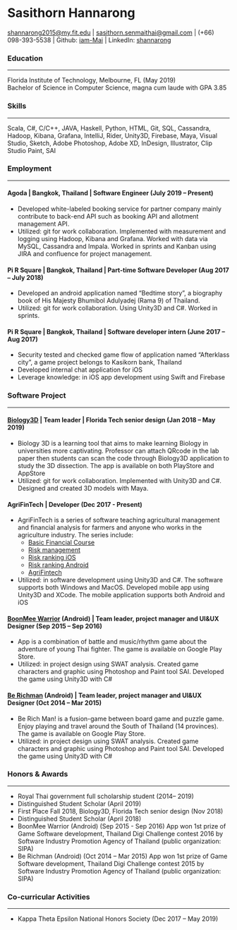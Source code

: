 # Sasithorn Hannarong
shannarong2015@my.fit.edu | sasithorn.senmaithai@gmail.com | (+66) 098-393-5538 | Github: [iam-Mai](https://github.com/iam-Mai) | LinkedIn: [shannarong](https://www.linkedin.com/in/shannarong)

### Education
____________________________
Florida Institute of Technology, Melbourne, FL (May 2019)\
Bachelor of Science in Computer Science, magna cum laude with GPA 3.85								

### Skills
____________________________
Scala, C#, C/C++, JAVA, Haskell, Python, HTML, Git, SQL, Cassandra, Hadoop, Kibana, Grafana, IntelliJ, Rider, Unity3D, Firebase, Maya, Visual Studio, Sketch, Adobe Photoshop, Adobe XD, InDesign, Illustrator, Clip Studio Paint, SAI

### Employment
____________________________
#### Agoda | Bangkok, Thailand | Software Engineer (July 2019 – Present)
* Developed white-labeled booking service for partner company mainly contribute to back-end API such as booking API and allotment management API. 
* Utilized: git for work collaboration. Implemented with measurement and logging using Hadoop, Kibana and Grafana. Worked with data via MySQL, Cassandra and Impala. Worked in sprints and Kanban using JIRA and confluence for project management.

#### Pi R Square | Bangkok, Thailand | Part-time Software Developer	(Aug 2017 – July 2018)
* Developed an android application named “Bedtime story”, a biography book of His Majesty Bhumibol Adulyadej (Rama 9) of Thailand.
* Utilized: git for work collaboration. Using Unity3D and C#. Worked in sprints.

#### Pi R Square | Bangkok, Thailand | Software developer intern	(June 2017 – Aug 2017)
* Security tested and checked game flow of application named “Afterklass city”, a game project belongs to Kasikorn bank, Thailand
* Developed internal chat application for iOS
* Leverage knowledge: in iOS app development using Swift and Firebase

### Software Project
____________________________
#### [Biology3D](https://apps.apple.com/us/app/biology3d/id1435831261) | Team leader | Florida Tech senior design	(Jan 2018 – May 2019)
* Biology 3D is a learning tool that aims to make learning Biology in universities more captivating. Professor can attach QRcode in the lab paper then students can scan the code through Biology3D application to study the 3D dissection. The app is available on both PlayStore and AppStore
* Utilized: git for work collaboration. Implemented with Unity3D and C#. Designed and created 3D models with Maya.

#### AgriFinTech | Developer (Dec 2017 - Present)
* AgriFinTech is a series of software teaching agricultural management and financial analysis for farmers and anyone who works in the agriculture industry. The series include: 
  * [Basic Financial Course](https://apps.apple.com/us/app/basic-financial-course/id1447421023) 
  * [Risk management](https://apps.apple.com/us/app/risk-management/id1450281476)
  * [Risk ranking iOS](https://apps.apple.com/us/app/risk-ranking/id1489037100)
  * [Risk ranking Android](https://play.google.com/store/apps/details?id=com.AgriFinTech.RiskRankingApp)
  * [AgriFintech](https://apps.apple.com/us/app/agrifintech/id1352835401)
* Utilized: in software development using Unity3D and C#. The software supports both Windows and MacOS. Developed mobile app using Unity3D and XCode. The mobile application supports both Android and iOS 
#### [BoonMee Warrior](https://play.google.com/store/apps/details?id=com.BRatbit.BoonMee) (Android) | Team leader, project manager and UI&UX Designer (Sep 2015 – Sep 2016)
* App is a combination of battle and music/rhythm game about the adventure of young Thai fighter. The game is available on Google Play Store.
* Utilized: in project design using SWAT analysis. Created game characters and graphic using Photoshop and Paint tool SAI. Developed the game using Unity3D with C#
#### [Be Richman](https://play.google.com/store/apps/details?id=berichman.Tiger.com) (Android) | Team leader, project manager and UI&UX Designer (Oct 2014 – Mar 2015)
* Be Rich Man! is a fusion-game between board game and puzzle game. Enjoy playing and travel around the South of Thailand (14 provinces). The game is available on Google Play Store.
* Utilized: in project design using SWAT analysis. Created game characters and graphic using Photoshop and Paint tool SAI. Developed the game using Unity3D with C#

### Honors & Awards
____________________________
* Royal Thai government full scholarship student (2014– 2019)
* Distinguished Student Scholar (April 2019)
* First Place Fall 2018, Biology3D, Florida Tech senior design (Nov 2018)
* Distinguished Student Scholar	(April 2018)
* BoonMee Warrior (Android)	(Sep 2015 - Sep 2016)
App won 1st prize of Game Software development, Thailand Digi Challenge contest 2016 by Software Industry Promotion Agency of Thailand (public organization: SIPA) 	
* Be Richman (Android) (Oct 2014 – Mar 2015)
App won 1st prize of Game Software development, Thailand Digi Challenge contest 2015 by Software Industry Promotion Agency of Thailand (public organization: SIPA)	

### Co-curricular Activities
____________________________
* Kappa Theta Epsilon National Honors Society (Dec 2017 – May 2019)

